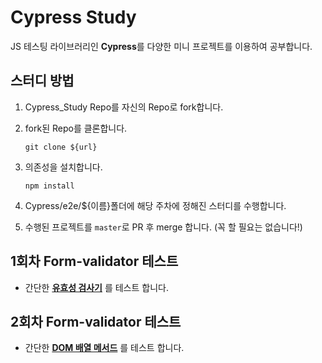 # Cypress Study

JS 테스팅 라이브러리인 **Cypress**를 다양한 미니 프로젝트를 이용하여 공부합니다.

## 스터디 방법

1.  Cypress_Study Repo를 자신의 Repo로 fork합니다.

2.  fork된 Repo를 클론합니다.

        git clone ${url}

3.  의존성을 설치합니다.

        npm install

4.  Cypress/e2e/${이름}폴더에 해당 주차에 정해진 스터디를 수행합니다.

5.  수행된 프로젝트를 `master`로 PR 후 merge 합니다. (꼭 할 필요는 없습니다!)

## 1회차 Form-validator 테스트

- 간단한 [**유효성 검사기**](https://github.com/JSH-data/Cypress-Study/tree/master/form-validator) 를 테스트 합니다.

## 2회차 Form-validator 테스트

- 간단한 [**DOM 배열 메서드**](https://github.com/JSH-data/Cypress-Study/tree/master/dom-array-methods) 를 테스트 합니다.
